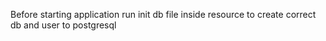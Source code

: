 Before starting application run init db file inside resource to create correct db and user to postgresql
